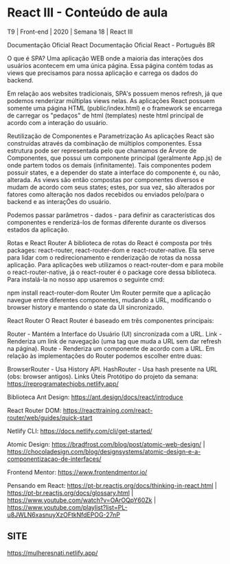 # React III - Conteúdo de aula
T9 | Front-end | 2020 | Semana 18 | React III

Documentação Oficial React
Documentação Oficial React - Português BR

O que é SPA?
Uma aplicação WEB onde a maioria das interações dos usuários acontecem em uma única página. Essa página contém todas as views que precisamos para nossa aplicação e carrega os dados do backend.

Em relação aos websites tradicionais, SPA's possuem menos refresh, já que podemos renderizar múltiplas views nelas. As aplicações React possuem somente uma página HTML (public/index.html) e o framework se encarrega de carregar os "pedaços" de html (templates) neste html principal de acordo com a interação do usuário.

Reutilização de Componentes e Parametrização
As aplicações React são construídas através da combinação de múltiplos componentes. Essa estrutura pode ser representada pelo que chamamos de Árvore de Componentes, que possui um componente principal (geralmente App.js) de onde partem todos os demais (infinitamente). Tais componentes podem possuir states, e a depender do state a interface do componente é, ou não, alterada. As views são então compostas por componentes diversos e mudam de acordo com seus states; estes, por sua vez, são alterados por fatores como alteração nos dados recebidos ou enviados pelo/para o backend e as interaçÕes do usuário.

Podemos passar parâmetros - dados - para definir as características dos componentes e renderizá-los de formas diferente durante os diversos estados da aplicação.

Rotas e React Router
A biblioteca de rotas do React é composta por três packages: react-router, react-router-dom e react-router-native. Ela serve para lidar com o redirecionamento e renderização de rotas da nossa aplicação. Para aplicações web utilizamos o react-router-dom e para mobile o react-router-native, já o react-router é o package core dessa biblioteca. Para instalá-la no nosso app usaremos o seguinte cmd:

npm install react-router-dom
Router
Um Router permite que a aplicação navegue entre diferentes componentes, mudando a URL, modificando o browser history e mantendo o state da UI sincronizado.

React Router
O React Router é baseado em três componentes principais:

Router - Mantém a Interface do Usuário (UI) sincronizada com a URL.
Link - Renderiza um link de navegação (uma tag que muda a URL sem dar refresh na página).
Route - Renderiza um componente de acordo com a URL.
Em relação às implementações do Router podemos escolher entre duas:

BrowserRouter - Usa History API.
HashRouter - Usa hash presente na URL (obs: browser antigos).
Links Úteis
Protótipo do projeto da semana: https://reprogramatechjobs.netlify.app/

Biblioteca Ant Design: https://ant.design/docs/react/introduce

React Router DOM: https://reacttraining.com/react-router/web/guides/quick-start

Netlify CLI: https://docs.netlify.com/cli/get-started/

Atomic Design: https://bradfrost.com/blog/post/atomic-web-design/ | https://chocoladesign.com/blog/designsystems/atomic-design-e-a-componentizacao-de-interfaces/

Frontend Mentor: https://www.frontendmentor.io/

Pensando em React: https://pt-br.reactjs.org/docs/thinking-in-react.html | https://pt-br.reactjs.org/docs/glossary.html | https://www.youtube.com/watch?v=OArOQpY60Zk | https://www.youtube.com/playlist?list=PL-u8JWLN6xasnuyXzOFtkNfdEPOG-27nP

## SITE
https://mulheresnati.netlify.app/
